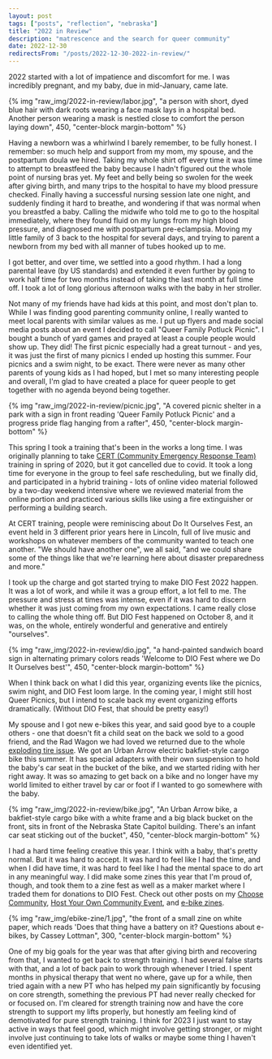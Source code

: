 ```yaml
---
layout: post
tags: ["posts", "reflection", "nebraska"]
title: "2022 in Review"
description: "matrescence and the search for queer community"
date: 2022-12-30
redirectsFrom: "/posts/2022-12-30-2022-in-review/"
---
```


2022 started with a lot of impatience and discomfort for me. I was incredibly pregnant, and my baby, due in mid-January, came late. 

{% img "raw_img/2022-in-review/labor.jpg", "a person with short, dyed blue hair with dark roots wearing a face mask lays in a hospital bed. Another person wearing a mask is nestled close to comfort the person laying down", 450, "center-block margin-bottom" %}

Having a newborn was a whirlwind I barely remember, to be fully honest. I remember: so much help and support from my mom, my spouse, and the postpartum doula we hired. Taking my whole shirt off every time it was time to attempt to breastfeed the baby because I hadn't figured out the whole point of nursing bras yet. My feet and belly being so swolen for the week after giving birth, and many trips to the hospital to have my blood pressure checked. Finally having a successful nursing session late one night, and suddenly finding it hard to breathe, and wondering if that was normal when you breastfed a baby. Calling the midwife who told me to go to the hospital immediately, where they found fluid on my lungs from my high blood pressure, and diagnosed me with postpartum pre-eclampsia. Moving my little family of 3 back to the hospital for several days, and trying to parent a newborn from my bed with all manner of tubes hooked up to me.

I got better, and over time, we settled into a good rhythm. I had a long parental leave (by US standards) and extended it even further by going to work half time for two months instead of taking the last month at full time off. I took a lot of long glorious afternoon walks with the baby in her stroller. 

Not many of my friends have had kids at this point, and most don't plan to. While I was finding good parenting community online, I really wanted to meet local parents with similar values as me. I put up flyers and made social media posts about an event I decided to call "Queer Family Potluck Picnic". I bought a bunch of yard games and prayed at least a couple people would show up. They did! The first picnic especially had a great turnout - and yes, it was just the first of many picnics I ended up hosting this summer. Four picnics and a swim night, to be exact. There were never as many other parents of young kids as I had hoped, but I met so many interesting people and overall, I'm glad to have created a place for queer people to get together with no agenda beyond being together. 

{% img "raw_img/2022-in-review/picnic.jpg", "A covered picnic shelter in a park with a sign in front reading 'Queer Family Potluck Picnic' and a progress pride flag hanging from a rafter", 450, "center-block margin-bottom" %}

This spring I took a training that's been in the works a long time. I was originally planning to take [CERT (Community Emergency Response Team)](https://www.fema.gov/emergency-managers/individuals-communities/preparedness-activities-webinars/community-emergency-response-team) training in spring of 2020, but it got cancelled due to covid. It took a long time for everyone in the group to feel safe rescheduling, but we finally did, and participated in a hybrid training - lots of online video material followed by a two-day weekend intensive where we reviewed material from the online portion and practiced various skills like using a fire extinguisher or performing a building search. 

At CERT training, people were reminiscing about Do It Ourselves Fest, an event held in 3 different prior years here in Lincoln, full of live music and workshops on whatever members of the community wanted to teach one another. "We should have another one", we all said, "and we could share some of the things like that we're learning here about disaster preparedness and more."

I took up the charge and got started trying to make DIO Fest 2022 happen. It was a lot of work, and while it was a group effort, a lot fell to me. The pressure and stress at times was intense, even if it was hard to discern whether it was just coming from my own expectations. I came really close to calling the whole thing off. But DIO Fest happened on October 8, and it was, on the whole, entirely wonderful and generative and entirely "ourselves". 

{% img "raw_img/2022-in-review/dio.jpg", "a hand-painted sandwich board sign in alternating primary colors reads 'Welcome to DIO Fest where we Do It Ourselves best'", 450, "center-block margin-bottom" %}

When I think back on what I did this year, organizing events like the picnics, swim night, and DIO Fest loom large. In the coming year, I might still host Queer Picnics, but I intend to scale back my event organizing efforts dramatically. (Without DIO Fest, that should be pretty easy!)

My spouse and I got new e-bikes this year, and said good bye to a couple others - one that doesn't fit a child seat on the back we sold to a good friend, and the Rad Wagon we had loved we returned due to the whole [exploding tire issue](https://www.bicycleretailer.com/recalls/2022/11/10/rad-power-bikes-rim-strip-safety-notices-become-cpsc-recall). We got an Urban Arrow electric bakfiet-style cargo bike this summer. It has special adapters with their own suspension to hold the baby's car seat in the bucket of the bike, and we started riding with her right away. It was so amazing to get back on a bike and no longer have my world limited to either travel by car or foot if I wanted to go somewhere with the baby. 

{% img "raw_img/2022-in-review/bike.jpg", "An Urban Arrow bike, a bakfiet-style cargo bike with a white frame and a big black bucket on the front, sits in front of the Nebraska State Capitol building. There's an infant car seat sticking out of the bucket", 450, "center-block margin-bottom" %}

I had a hard time feeling creative this year. I think with a baby, that's pretty normal. But it was hard to accept. It was hard to feel like I had the time, and when I did have time, it was hard to feel like I had the mental space to do art in any meaningful way. I did make some zines this year that I'm proud of, though, and took them to a zine fest as well as a maker market where I traded them for donations to DIO Fest. Check out other posts on my [Choose Community](/choose-community-zine/), [Host Your Own Community Event](/host-a-community-event-zine/), and [e-bike zines](/does-that-thing-have-a-battery/).

{% img "raw_img/ebike-zine/1.jpg", "the front of a small zine on white paper, which reads 'Does that thing have a battery on it? Questions about e-bikes, by Cassey Lottman", 300, "center-block margin-bottom" %}

One of my big goals for the year was that after giving birth and recovering from that, I wanted to get back to strength training. I had several false starts with that, and a lot of back pain to work through whenever I tried. I spent months in physical therapy that went no where, gave up for a while, then tried again with a new PT who has helped my pain significantly by focusing on core strength, something the previous PT had never really checked for or focused on. I'm cleared for strength training now and have the core strength to support my lifts properly, but honestly am feeling kind of demotivated for pure strength training. I think for 2023 I just want to stay active in ways that feel good, which might involve getting stronger, or might involve just continuing to take lots of walks or maybe some thing I haven't even identified yet. 









